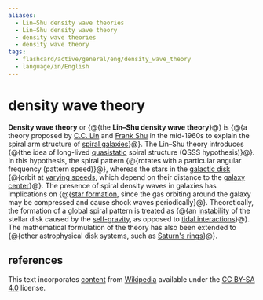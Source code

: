 ```yaml
---
aliases:
  - Lin–Shu density wave theories
  - Lin–Shu density wave theory
  - density wave theories
  - density wave theory
tags:
  - flashcard/active/general/eng/density_wave_theory
  - language/in/English
---
```


# density wave theory

__Density wave theory__ or {@{the __Lin–Shu density wave theory__}@} is {@{a theory proposed by [C.C. Lin](Chia-Chiao%20Lin.md) and [Frank Shu](Frank%20Shu.md) in the mid-1960s to explain the spiral arm structure of [spiral galaxies](spiral%20galaxy.md)}@}. The Lin–Shu theory introduces {@{the idea of long-lived [quasistatic](quasistatic%20process.md) spiral structure (QSSS hypothesis)}@}. In this hypothesis, the spiral pattern {@{rotates with a particular angular frequency (pattern speed)}@}, whereas the stars in the [galactic disk](galactic%20disc.md) {@{orbit at [varying speeds](galaxy%20rotation%20curve.md), which depend on their distance to the [galaxy center](Galactic%20Center.md)}@}. The presence of spiral density waves in galaxies has implications on {@{[star formation](star%20formation.md), since the gas orbiting around the galaxy may be compressed and cause shock waves periodically}@}. Theoretically, the formation of a global spiral pattern is treated as {@{an [instability](hydrodynamic%20stability.md) of the stellar disk caused by the [self-gravity](self-gravitation.md), as opposed to [tidal interactions](tidal%20force.md)}@}. The mathematical formulation of the theory has also been extended to {@{other astrophysical disk systems, such as [Saturn's rings](Rings%20of%20Saturn.md)}@}. <!--SR:!2025-12-26,337,290!2026-12-14,590,270!2028-02-08,994,350!2025-08-14,274,290!2027-06-25,794,330!2026-03-21,392,290!2025-07-11,222,270!2025-07-08,260,330-->

## references

This text incorporates [content](https://en.wikipedia.org/wiki/density_wave_theory) from [Wikipedia](Wikipedia.md) available under the [CC BY-SA 4.0](https://creativecommons.org/licenses/by-sa/4.0/) license.
